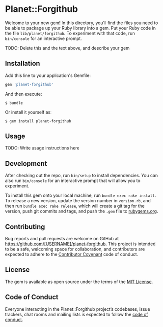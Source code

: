 # Planet::Forgithub

Welcome to your new gem! In this directory, you'll find the files you need to be able to package up your Ruby library into a gem. Put your Ruby code in the file `lib/planet/forgithub`. To experiment with that code, run `bin/console` for an interactive prompt.

TODO: Delete this and the text above, and describe your gem

## Installation

Add this line to your application's Gemfile:

```ruby
gem 'planet-forgithub'
```

And then execute:

    $ bundle

Or install it yourself as:

    $ gem install planet-forgithub

## Usage

TODO: Write usage instructions here

## Development

After checking out the repo, run `bin/setup` to install dependencies. You can also run `bin/console` for an interactive prompt that will allow you to experiment.

To install this gem onto your local machine, run `bundle exec rake install`. To release a new version, update the version number in `version.rb`, and then run `bundle exec rake release`, which will create a git tag for the version, push git commits and tags, and push the `.gem` file to [rubygems.org](https://rubygems.org).

## Contributing

Bug reports and pull requests are welcome on GitHub at https://github.com/[USERNAME]/planet-forgithub. This project is intended to be a safe, welcoming space for collaboration, and contributors are expected to adhere to the [Contributor Covenant](http://contributor-covenant.org) code of conduct.

## License

The gem is available as open source under the terms of the [MIT License](https://opensource.org/licenses/MIT).

## Code of Conduct

Everyone interacting in the Planet::Forgithub project’s codebases, issue trackers, chat rooms and mailing lists is expected to follow the [code of conduct](https://github.com/[USERNAME]/planet-forgithub/blob/master/CODE_OF_CONDUCT.md).
